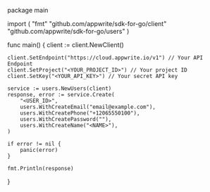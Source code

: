 package main

import (
    "fmt"
    "github.com/appwrite/sdk-for-go/client"
    "github.com/appwrite/sdk-for-go/users"
)

func main() {
    client := client.NewClient()

    client.SetEndpoint("https://cloud.appwrite.io/v1") // Your API Endpoint
    client.SetProject("<YOUR_PROJECT_ID>") // Your project ID
    client.SetKey("<YOUR_API_KEY>") // Your secret API key

    service := users.NewUsers(client)
    response, error := service.Create(
        "<USER_ID>",
        users.WithCreateEmail("email@example.com"),
        users.WithCreatePhone("+12065550100"),
        users.WithCreatePassword(""),
        users.WithCreateName("<NAME>"),
    )

    if error != nil {
        panic(error)
    }

    fmt.Println(response)
}
